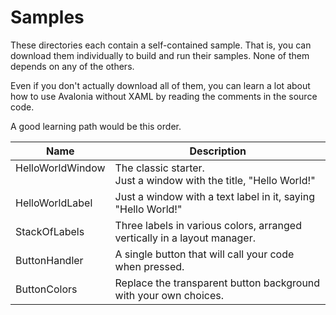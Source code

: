 # Samples

These directories each contain a self-contained sample. That is, you can download
them individually to build and run their samples. None of them depends on any of
the others.

Even if you don't actually download all of them, you can learn a lot about how to
use Avalonia without XAML by reading the comments in the source code.

A good learning path would be this order.

| Name                       | Description                                                              |
|----------------------------|--------------------------------------------------------------------------|
| HelloWorldWindow<br>&nbsp; | The classic starter.<br>Just a window with the title, "Hello World!"     |
| HelloWorldLabel            | Just a window with a text label in it, saying "Hello World!"             |
| StackOfLabels              | Three labels in various colors, arranged vertically in a layout manager. |
| ButtonHandler              | A single button that will call your code when pressed.                   |
| ButtonColors               | Replace the transparent button background with your own choices.         |
